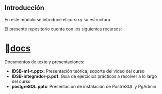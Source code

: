 ## Introducción
En este módulo se introduce el curso y su estructura.

El presente repositorio cuenta con los siguientes recursos:



# :open_file_folder:[docs](https://github.com/IDSB-course/m1-intro_data_science/tree/master/docs)
Documentos de texto y presentaciones:
* **IDSB-m1-t.pptx**: Presentación teórica, soporte del video del curso
* **IDSB-integrador-p.pdf**: Guía de ejercicios prácticos a resolver a lo largo del curso
* **postgreSQL.pptx**: Presentación de instalación de PostreSQL y PgAdmin







